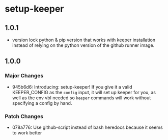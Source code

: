 # setup-keeper

## 1.0.1
- version lock python & pip version that works with keeper installation instead of relying on the python version of the github runner image.
## 1.0.0

### Major Changes

-   945b6d6: Introducing: setup-keeper! If you give it a valid KEEPER_CONFIG as the `config` input, it will set up keeper for you, as well as the env vbl needed so `keeper` commands will work without specifying a config by hand.

### Patch Changes

-   078a776: Use github-script instead of bash heredocs because it seems to work better
